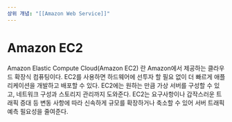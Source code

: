 ```yaml
---
상위 개념: "[[Amazon Web Service]]"
---
```

# Amazon EC2
Amazon Elastic Compute Cloud(Amazon EC2) 란 Amazon에서 제공하는 클라우드 확장식 컴퓨팅이다. EC2를 사용하면 하드웨어에 선투자 할 필요 없이 더 빠르게 애플리케이션을 개발하고 배포할 수 있다. EC2에는 원하는 만큼 가상 서버를 구성할 수 있고, 네트워크 구성과 스토리지 관리까지 도와준다. EC2는 요구사항이나 갑작스러운 트래픽 증대 등 변동 사항에 따라 신속하게 규모를 확장하거나 축소할 수 있어 서버 트래픽 예측 필요성을 줄여준다.

